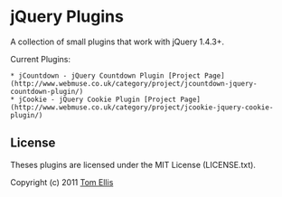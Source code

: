 # jQuery Plugins

A collection of small plugins that work with jQuery 1.4.3+.

Current Plugins:

	* jCountdown - jQuery Countdown Plugin [Project Page](http://www.webmuse.co.uk/category/project/jcountdown-jquery-countdown-plugin/)
	* jCookie - jQuery Cookie Plugin [Project Page](http://www.webmuse.co.uk/category/project/jcookie-jquery-cookie-plugin/)

## License

Theses plugins are licensed under the MIT License (LICENSE.txt).

Copyright (c) 2011 [Tom Ellis](http://www.webmuse.co.uk/)
